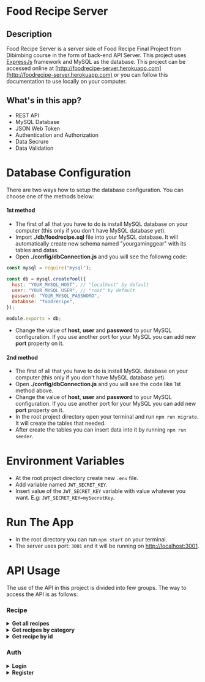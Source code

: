 # Food Recipe Server

## Description

Food Recipe Server is a server side of Food Recipe Final Project from Dibimbing course in the form of back-end API Server. This project uses [ExpressJs](https://www.npmjs.com/package/express) framework and MySQL as the database. This project can be accessed online at [http://foodrecipe-server.herokuapp.com](http://foodrecipe-server.herokuapp.com) or you can follow this documentation to use locally on your computer.

## What's in this app?

- REST API
- MySQL Database
- JSON Web Token
- Authentication and Authorization
- Data Secrure
- Data Validation

# Database Configuration

There are two ways how to setup the database configuration. You can choose one of the methods below:

#### 1st method

- The first of all that you have to do is install MySQL database on your computer (this only if you don't have MySQL database yet).
- Import **./db/foodrecipe.sql** file into your MySQL database. It will automatically create new schema named "yourgaminggear" with its tables and datas.
- Open **./config/dbConnection.js** and you will see the followng code:

```javascript
const mysql = require("mysql");

const db = mysql.createPool({
  host: "YOUR_MYSQL_HOST", // "localhost" by default
  user: "YOUR_MYSQL_USER", // "root" by default
  password: "YOUR_MYSQL_PASSWORD",
  database: "foodrecipe",
});

module.exports = db;
```

- Change the value of **host**, **user** and **password** to your MySQL configuration. If you use another port for your MySQL you can add new **port** property on it.

#### 2nd method

- The first of all that you have to do is install MySQL database on your computer (this only if you don't have MySQL database yet).
- Open **./config/dbConnection.js** and you will see the code like 1st method above.
- Change the value of **host**, **user** and **password** to your MySQL configuration. If you use another port for your MySQL you can add new **port** property on it.
- In the root project directory open your terminal and run `npm run migrate`. It will create the tables that needed.
- After create the tables you can insert data into it by running `npm run seeder`.

# Environment Variables

- At the root project directory create new `.env` file.
- Add variable named `JWT_SECRET_KEY`.
- Insert value of the `JWT_SECRET_KEY` variable with value whatever you want. E.g: `JWT_SECRET_KEY=mySecretKey`.

# Run The App

- In the root directory you can run `npm start` on your terminal.
- The server uses port: `3001` and it will be running on [http://localhost:3001](http://localhost:3001).

# API Usage

The use of the API in this project is divided into few groups. The way to access the API is as follows:

### Recipe

<details>
<summary><b>Get all recipes</b></summary>

<p>

`GET` `/recipe`

_Parameters:_ query

- `offset` integer \*requried
- `limit` integer \*required

_Response:_ JSON

- `status: 200` get recipes success

```json
{
  "count": "integer",
  "next": "string || null",
  "previous": "string || null",
  "results": [
    {
      "id": "integer",
      "category": "string",
      "name": "string",
      "cooking_time": "integer",
      "calories": "integer",
      "rating": "float",
      "image_url": "string"
    }
  ]
}
```

- `status: 404` recipe not found

```json
{
  "message": "Recipe not found."
}
```

</p>
</details>

<details>
<summary><b>Get recipes by category</b></summary>

<p>

`GET` `/recipe/{category}`

_Parameters:_ path, query

- `category` string \*required (path)
- `offset` integer \*requried (query)
- `limit` integer \*required (query)

_Response:_ JSON

- `status: 200` get recipes success

```json
{
  "count": "integer",
  "next": "string || null",
  "previous": "string || null",
  "results": [
    {
      "id": "integer",
      "category": "string",
      "name": "string",
      "cooking_time": "integer",
      "calories": "integer",
      "rating": "float",
      "image_url": "string"
    }
  ]
}
```

- `status: 404` recipe not found

```json
{
  "message": "Recipe not found."
}
```

</p>
</details>

<details>
<summary><b>Get recipe by id</b></summary>

<p>

`GET` `/recipe/{id}`

_Parameters:_ path

- `id` integer \*required

_Response:_ JSON

- `status: 200` get recipe success

```json
{
  "id": "integer",
  "username": "string",
  "category": "string",
  "name": "string",
  "cooking_time": "integer",
  "calories": "integer",
  "rating": "float",
  "image_url": "string",
  "created_at": "timestamp",
  "updated_at": "timestamp",
  "ingredients": [
    {
      "recipe_id": "integer",
      "name": "integer"
    }
  ],
  "steps": [
    {
      "recipe_id": "integer",
      "order_number": "integer",
      "description": "string"
    }
  ]
}
```

- `status: 404` recipe not found

```json
{
  "message": "Recipe not found."
}
```

</p>
</details>

### Auth

<details>
<summary><b>Login</b></summary>

<p>

`POST` `/login`

_Parameters:_ body

- `email` string, valid email format \*required
- `password` string, min:8 \*required

_Response:_ JSON

- `status: 200` login success

```json
{
  "message": "Login success.",
  "access_token": "token"
}
```

- `status: 403` wrong auth

```json
{
  "message": "Email or password is incorrect."
}
```

- `status: 403` account has been deleted

```json
{
  "message": "Your account has been deleted."
}
```

- `status: 400` validation error

```json
{
  "message": ["error message"]
}
```

</p>
</details>

<details>
<summary><b>Register</b></summary>

<p>

`POST` `/register`

_Parameters:_ body

- `email` string, valid email format \*required
- `password` string, min:8 \*required
- `password_confirmation` string, min:8, match (ref: password) \*required

_Response:_ JSON

- `status: 200` register success

```json
{
  "message": "Registration success."
}
```

- `status: 400` validation error

```json
{
  "message": ["error message"]
}
```

</p>
</details>